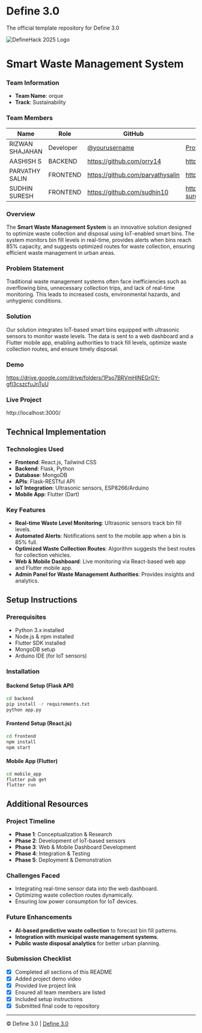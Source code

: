 # Define 3.0
The official template repository for Define 3.0

![DefineHack 2025 Logo](https://github.com/user-attachments/assets/8173bc16-418e-4912-b500-c6427e4ba4b6)

# Smart Waste Management System

### Team Information
- **Team Name**: orque
- **Track**: Sustainability

### Team Members
| Name | Role | GitHub | LinkedIn |
|------|------|--------|----------|
| RIZWAN SHAJAHAN | Developer | [@yourusername](https://github.com/rizzwaaaan) | [Profile](https://linkedin.com/in/rizwan-shajahan) |
| AASHISH S | BACKEND | https://github.com/orry14  | https://www.linkedin.com/in/aashishs14 |
| PARVATHY SALIN | FRONTEND | https://github.com/parvathysalin |  https://www.linkedin.com/in/parvathysalin |
| SUDHIN SURESH | FRONTEND | https://github.com/sudhin10 | https://www.linkedin.com/in/sudhin-suresh | 

### Overview
The **Smart Waste Management System** is an innovative solution designed to optimize waste collection and disposal using IoT-enabled smart bins. The system monitors bin fill levels in real-time, provides alerts when bins reach 85% capacity, and suggests optimized routes for waste collection, ensuring efficient waste management in urban areas.

### Problem Statement
Traditional waste management systems often face inefficiencies such as overflowing bins, unnecessary collection trips, and lack of real-time monitoring. This leads to increased costs, environmental hazards, and unhygienic conditions.

### Solution
Our solution integrates IoT-based smart bins equipped with ultrasonic sensors to monitor waste levels. The data is sent to a web dashboard and a Flutter mobile app, enabling authorities to track fill levels, optimize waste collection routes, and ensure timely disposal.

### Demo
https://drive.google.com/drive/folders/1Pso7BRVmHlNEGrGY-gfI3cszcfuJnTuU

### Live Project
http://localhost:3000/

## Technical Implementation

### Technologies Used
- **Frontend**: React.js, Tailwind CSS
- **Backend**: Flask, Python
- **Database**: MongoDB
- **APIs**: Flask-RESTful API
- **IoT Integration**: Ultrasonic sensors, ESP8266/Arduino
- **Mobile App**: Flutter (Dart)

### Key Features
- **Real-time Waste Level Monitoring**: Ultrasonic sensors track bin fill levels.
- **Automated Alerts**: Notifications sent to the mobile app when a bin is 85% full.
- **Optimized Waste Collection Routes**: Algorithm suggests the best routes for collection vehicles.
- **Web & Mobile Dashboard**: Live monitoring via React-based web app and Flutter mobile app.
- **Admin Panel for Waste Management Authorities**: Provides insights and analytics.

## Setup Instructions

### Prerequisites
- Python 3.x installed
- Node.js & npm installed
- Flutter SDK installed
- MongoDB setup
- Arduino IDE (for IoT sensors)

### Installation
#### Backend Setup (Flask API)
```bash
cd backend
pip install -r requirements.txt
python app.py
```

#### Frontend Setup (React.js)
```bash
cd frontend
npm install
npm start
```

#### Mobile App (Flutter)
```bash
cd mobile_app
flutter pub get
flutter run
```

## Additional Resources

### Project Timeline
- **Phase 1**: Conceptualization & Research
- **Phase 2**: Development of IoT-based sensors
- **Phase 3**: Web & Mobile Dashboard Development
- **Phase 4**: Integration & Testing
- **Phase 5**: Deployment & Demonstration

### Challenges Faced
- Integrating real-time sensor data into the web dashboard.
- Optimizing waste collection routes dynamically.
- Ensuring low power consumption for IoT devices.

### Future Enhancements
- **AI-based predictive waste collection** to forecast bin fill patterns.
- **Integration with municipal waste management systems**.
- **Public waste disposal analytics** for better urban planning.


### Submission Checklist
- [x] Completed all sections of this README
- [x] Added project demo video
- [x] Provided live project link
- [x] Ensured all team members are listed
- [x] Included setup instructions
- [x] Submitted final code to repository

---

© Define 3.0 | [Define 3.0](https://www.define3.xyz/)

